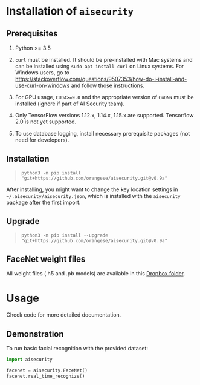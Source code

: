 # Installation of `aisecurity`

## Prerequisites

1. Python >= 3.5

2. `curl` must be installed. It should be pre-installed with Mac systems and can be installed using `sudo apt install curl` on Linux systems. For Windows users, go to https://stackoverflow.com/questions/9507353/how-do-i-install-and-use-curl-on-windows and follow those instructions.

3. For GPU usage, `CUDA>=9.0` and the appropriate version of `CuDNN` must be installed (ignore if part of AI Security team).

5. Only TensorFlow versions 1.12.x, 1.14.x, 1.15.x are supported. Tensorflow 2.0 is not yet supported.

6. To use database logging, install necessary prerequisite packages (not need for developers).

## Installation

> `python3 -m pip install "git+https://github.com/orangese/aisecurity.git@v0.9a"`

After installing, you might want to change the key location settings in `~/.aisecurity/aisecurity.json`, which is installed with the `aisecurity` package after the first import.

## Upgrade

> `python3 -m pip install --upgrade "git+https://github.com/orangese/aisecurity.git@v0.9a"`

## FaceNet weight files

All weight files (.h5 and .pb models) are available in this [Dropbox folder](https://www.dropbox.com/sh/k9ci2nphj7i7dde/AACaQuxUJ6GoPHFxW6FtJlZca?dl=0).

# Usage

Check code for more detailed documentation.

## Demonstration

To run basic facial recognition with the provided dataset:

```python
import aisecurity

facenet = aisecurity.FaceNet()
facenet.real_time_recognize()
```
